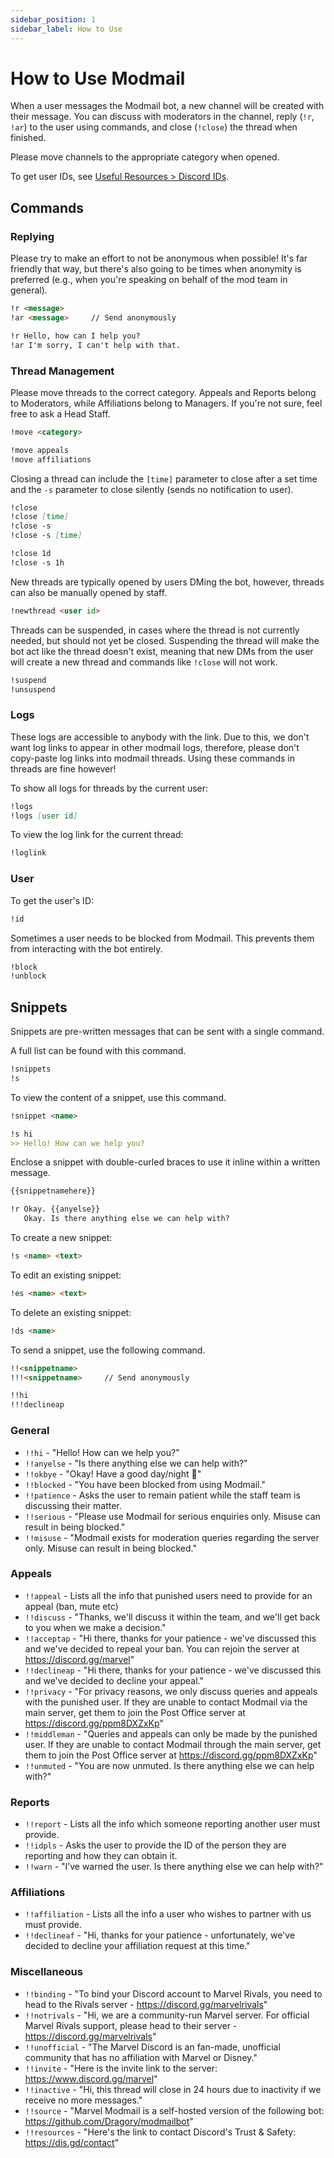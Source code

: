 ```yaml
---
sidebar_position: 1
sidebar_label: How to Use
---
```


# How to Use Modmail

When a user messages the Modmail bot, a new channel will be created with their message. You can discuss with moderators in the channel, reply (`!r`, `!ar`) to the user using commands, and close (`!close`) the thread when finished. 

Please move channels to the appropriate category when opened.

To get user IDs, see [Useful Resources > Discord IDs](../resources#discord-ids).

## Commands

### Replying

Please try to make an effort to not be anonymous when possible! It's far friendly that way, but there's also going to be times when anonymity is preferred (e.g., when you're speaking on behalf of the mod team in general).

```md
!r <message>
!ar <message>     // Send anonymously

!r Hello, how can I help you?
!ar I'm sorry, I can't help with that.
```

### Thread Management

Please move threads to the correct category. Appeals and Reports belong to Moderators, while Affiliations belong to Managers. If you're not sure, feel free to ask a Head Staff.

```md
!move <category>

!move appeals
!move affiliations
```

Closing a thread can include the `[time]` parameter to close after a set time and the `-s` parameter to close silently (sends no notification to user).
  
```md
!close
!close [time]
!close -s
!close -s [time]

!close 1d
!close -s 1h
```

New threads are typically opened by users DMing the bot, however, threads can also be manually opened by staff.

```md
!newthread <user id>
```

Threads can be suspended, in cases where the thread is not currently needed, but should not yet be closed. Suspending the thread will make the bot act like the thread doesn't exist, meaning that new DMs from the user will create a new thread and commands like `!close` will not work.

```md
!suspend
!unsuspend
```

### Logs

These logs are accessible to anybody with the link. Due to this, we don't want log links to appear in other modmail logs, therefore, please don't copy-paste log links into modmail threads. Using these commands in threads are fine however!

To show all logs for threads by the current user:

```md
!logs
!logs [user id]
```

To view the log link for the current thread:

```md
!loglink
```

### User

To get the user's ID:

```md
!id
```

Sometimes a user needs to be blocked from Modmail. This prevents them from interacting with the bot entirely. 

```md
!block
!unblock
```

## Snippets

Snippets are pre-written messages that can be sent with a single command. 

A full list can be found with this command.

```md
!snippets
!s
```

To view the content of a snippet, use this command.

```md
!snippet <name>

!s hi
>> Hello! How can we help you?
```

Enclose a snippet with double-curled braces to use it inline within a written message.

```md
{{snippetnamehere}}

!r Okay. {{anyelse}}
   Okay. Is there anything else we can help with?
```

To create a new snippet:

```md
!s <name> <text>
```

To edit an existing snippet:

```md
!es <name> <text>
```

To delete an existing snippet:

```md
!ds <name>
```

To send a snippet, use the following command.

```md
!!<snippetname>
!!!<snippetname>     // Send anonymously

!!hi
!!!declineap
```

### General

- `!!hi` - "Hello! How can we help you?"
- `!!anyelse` - "Is there anything else we can help with?"
- `!!okbye` - "Okay! Have a good day/night 👋"
- `!!blocked` - "You have been blocked from using Modmail."
- `!!patience` - Asks the user to remain patient while the staff team is discussing their matter.
- `!!serious` - "Please use Modmail for serious enquiries only. Misuse can result in being blocked."
- `!!misuse` - "Modmail exists for moderation queries regarding the server only. Misuse can result in being blocked."

### Appeals
  
- `!!appeal` - Lists all the info that punished users need to provide for an appeal (ban, mute etc)
- `!!discuss` - "Thanks, we'll discuss it within the team, and we'll get back to you when we make a decision."
- `!!acceptap` - "Hi there, thanks for your patience - we've discussed this and we've decided to repeal your ban. You can rejoin the server at https://discord.gg/marvel"
- `!!declineap` - "Hi there, thanks for your patience - we've discussed this and we've decided to decline your appeal."
- `!!privacy` - "For privacy reasons, we only discuss queries and appeals with the punished user. If they are unable to contact Modmail via the main server, get them to join the Post Office server at https://discord.gg/ppm8DXZxKp"
- `!!middleman` - "Queries and appeals can only be made by the punished user. If they are unable to contact Modmail through the main server, get them to join the Post Office server at https://discord.gg/ppm8DXZxKp"
- `!!unmuted` - "You are now unmuted. Is there anything else we can help with?"

### Reports

- `!!report` - Lists all the info which someone reporting another user must provide.
- `!!idpls` - Asks the user to provide the ID of the person they are reporting and how they can obtain it. 
- `!!warn` - "I’ve warned the user. Is there anything else we can help with?"

### Affiliations

- `!!affiliation` - Lists all the info a user who wishes to partner with us must provide.  
- `!!declineaf` - "Hi, thanks for your patience - unfortunately, we've decided to decline your affiliation request at this time."

### Miscellaneous

- `!!binding` - "To bind your Discord account to Marvel Rivals, you need to head to the Rivals server - https://discord.gg/marvelrivals"
- `!!notrivals` - "Hi, we are a community-run Marvel server. For official Marvel Rivals support, please head to their server - https://discord.gg/marvelrivals"
- `!!unofficial` - "The Marvel Discord is an fan-made, unofficial community that has no affiliation with Marvel or Disney."
- `!!invite` - "Here is the invite link to the server: https://www.discord.gg/marvel"
- `!!inactive` - "Hi, this thread will close in 24 hours due to inactivity if we receive no more messages."
- `!!source` - "Marvel Modmail is a self-hosted version of the following bot: https://github.com/Dragory/modmailbot"
- `!!resources` - "Here's the link to contact Discord's Trust & Safety: https://dis.gd/contact"
